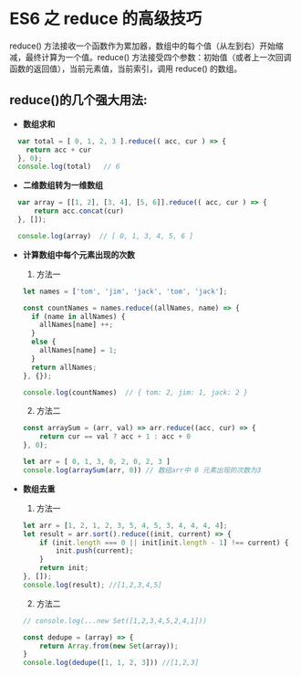 # ES6 之 reduce 的高级技巧  

reduce() 方法接收一个函数作为累加器，数组中的每个值（从左到右）开始缩减，最终计算为一个值。reduce() 方法接受四个参数：初始值（或者上一次回调函数的返回值），当前元素值，当前索引，调用 reduce() 的数组。  

## reduce()的几个强大用法: 
  
- **数组求和**  

```js
  var total = [ 0, 1, 2, 3 ].reduce(( acc, cur ) => {
    return acc + cur
  }, 0);
  console.log(total)   // 6
```
- **二维数组转为一维数组**  

```js
  var array = [[1, 2], [3, 4], [5, 6]].reduce(( acc, cur ) => {
      return acc.concat(cur)
  }, []);

  console.log(array)  // [ 0, 1, 3, 4, 5, 6 ]
```  

- **计算数组中每个元素出现的次数**  

  1. 方法一  

  ```js
  let names = ['tom', 'jim', 'jack', 'tom', 'jack'];

  const countNames = names.reduce((allNames, name) => {
    if (name in allNames) {
      allNames[name] ++;
    }
    else {
      allNames[name] = 1;
    }
    return allNames;
  }, {});

  console.log(countNames)  // { tom: 2, jim: 1, jack: 2 }
  ```  

  2. 方法二  

  ```js
  const arraySum = (arr, val) => arr.reduce((acc, cur) => {
      return cur == val ? acc + 1 : acc + 0
  }, 0);

  let arr = [ 0, 1, 3, 0, 2, 0, 2, 3 ]
  console.log(arraySum(arr, 0)) // 数组arr中 0 元素出现的次数为3
  ```  

- **数组去重**  

  1. 方法一 

  ```js
  let arr = [1, 2, 1, 2, 3, 5, 4, 5, 3, 4, 4, 4, 4];
  let result = arr.sort().reduce((init, current) => {
      if (init.length === 0 || init[init.length - 1] !== current) {
          init.push(current);
      }
      return init;
  }, []);
  console.log(result); //[1,2,3,4,5]
  ```
  2. 方法二  

  ```js
  // console.log(...new Set([1,2,3,4,5,2,4,1]))

  const dedupe = (array) => {
      return Array.from(new Set(array));
  }
  console.log(dedupe([1, 1, 2, 3])) //[1,2,3]
  ```
